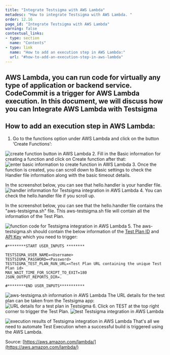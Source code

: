 ```yaml
---
title: "Integrate Testsigma with AWS Lambda"
metadesc: "How to integrate Testsigma with AWS Lambda. "
order: 12.16
page_id: "Integrate Testsigma with AWS Lambda"
warning: false
contextual_links:
- type: section
  name: "Contents"
- type: link
  name: "How to add an execution step in AWS Lambda:"
  url: "#how-to-add-an-execution-step-in-aws-lambda"
---
```

AWS Lambda, you can run code for virtually any type of application or backend service. CodeCommit is a trigger for AWS Lambda execution. In this document, we will discuss how you can Integrate AWS Lambda with Testsigma
 ---

## **How to add an execution step in AWS Lambda:**
1. Go to the functions option under AWS Lambda and click on the button ‘Create Functions’:

![create function button in AWS Lambda](https://docs.testsigma.com/images/aws-labmda/create-function-button-aws-lambda.png)
2.  Fill in the Basic information for creating a function and click on Create function after that:
![enter basic information to create function in AWS Lambda](https://docs.testsigma.com/images/aws-labmda/basic-information-create-function-aws-lambda.png)
3.  Once the function is created, you can scroll down to Basic settings to check the Handler file information along with the basic timeout details.
 
In the screenshot below, you can see that hello.handler is your handler file.
 ![handler information for Testsigma integration in AWS Lambda](https://docs.testsigma.com/images/aws-labmda/handler-info-testsigma-integration-AWS-Lambda.png)
4. You can check the hello.handler file if you scroll up.
 
In the screenshot below, you can see that the hello.handler file contains the "aws-testsigma.sh" file. This aws-testsigma.sh file will contain all the information of the Test Plan.
 
![function code for Testsigma integration in AWS Lambda](https://docs.testsigma.com/images/aws-labmda/testsigma-integration-function-code-aws-lambda.png
 )
5.  The aws-testsigma.sh should contain the below information of the [Test Plan ID](https://testsigma.com/docs/continuous-integration/get-test-plan-details/) and [API Key](http://testsigma.com/docs/configuration/api-keys/) which you need to trigger:
 
```shell
#********START USER_INPUTS ********

TESTSIGMA_USER_NAME=<Username>
TESTSIGMA_PASSWORD=<Password>
TESTSIGMA_TEST_PLAN_RUN_URL=<Test Plan URL containing the unique Test Plan id>
MAX_WAIT_TIME_FOR_SCRIPT_TO_EXIT=180
JSON_OUTPUT_REPORTS_DIR=.

#********END USER_INPUTS***********
```

![aws-testsigma.sh information in AWS Lambda](https://docs.testsigma.com/images/aws-labmda/aws-testsigma-sh-aws-lambda.png
 )
The URL details for the test plan can be taken from the Testsigma app:
![URL details for a test plan in Testsigma](https://docs.testsigma.com/images/aws-labmda/url-details-test-plan-testsigma.png
 )
6. Click on TEST at the top right corner to trigger the Test Plan.
![test Testsigma integration in AWS Lambda](https://docs.testsigma.com/images/aws-labmda/test-testsigma-integration-aws-lambda.png
 )

![execution results of Testsigma integration in AWS Lambda](https://docs.testsigma.com/images/aws-labmda/testsigma-integration-execution-result-aws-lambda.png
 )
That's all we need to automate Test Execution when a successful build is triggered using the AWS Lambda.
 
 
 
Source: [https://aws.amazon.com/lambda/](https://aws.amazon.com/lambda/)

